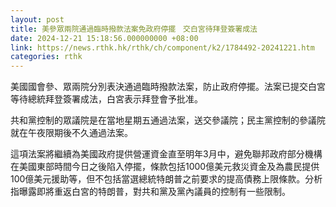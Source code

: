 ```yaml
---
layout: post
title: 美參眾兩院通過臨時撥款法案免政府停擺　交白宮待拜登簽署成法
date: 2024-12-21 15:18:56.000000000 +08:00
link: https://news.rthk.hk/rthk/ch/component/k2/1784492-20241221.htm
categories: rthk
---
```


美國國會參、眾兩院分別表決通過臨時撥款法案，防止政府停擺。法案已提交白宮等待總統拜登簽署成法，白宮表示拜登會予批准。

共和黨控制的眾議院是在當地星期五通過法案，送交參議院；民主黨控制的參議院就在午夜限期後不久通過法案。

這項法案將繼續為美國政府提供營運資金直至明年3月中，避免聯邦政府部分機構在美國東部時間今日之後陷入停擺，條款包括1000億美元救災資金及為農民提供100億美元援助等，但不包括當選總統特朗普之前要求的提高債務上限條款。分析指曝露即將重返白宮的特朗普，對共和黨及黨內議員的控制有一些限制。

